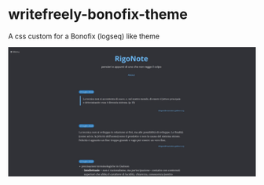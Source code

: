 # writefreely-bonofix-theme
A css custom for a Bonofix (logseq) like theme

![example](/template-example.jpg "a title")
